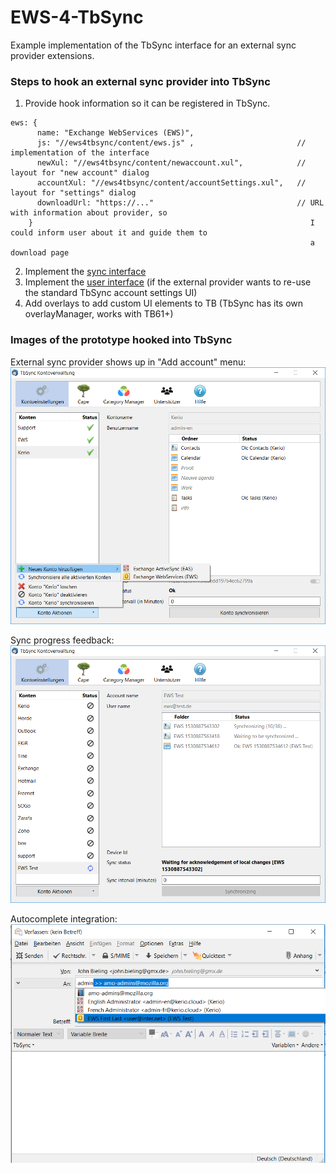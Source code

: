 # EWS-4-TbSync
Example implementation of the TbSync interface for an external sync provider extensions.

### Steps to hook an external sync provider into TbSync

1. Provide hook information so it can be registered in TbSync.
```
ews: {
      name: "Exchange WebServices (EWS)", 
      js: "//ews4tbsync/content/ews.js" ,                       // implementation of the interface
      newXul: "//ews4tbsync/content/newaccount.xul",            // layout for "new account" dialog
      accountXul: "//ews4tbsync/content/accountSettings.xul",   // layout for "settings" dialog
      downloadUrl: "https://..."                                // URL with information about provider, so
    }                                                              I could inform user about it and guide them to
                                                                   a download page
```

2. Implement the [sync interface](https://github.com/jobisoft/EWS-4-TbSync/blob/v0.1/content/ews.js#L6-L327)
3. Implement the [user interface](https://github.com/jobisoft/EWS-4-TbSync/blob/v0.1/content/ews.js#L332-L525) (if the external provider wants to re-use the standard TbSync account settings UI)
4. Add overlays to add custom UI elements to TB (TbSync has its own overlayManager, works with TB61+)

### Images of the prototype hooked into TbSync

External sync provider shows up in "Add account" menu:
![image](https://github.com/jobisoft/EWS-4-TbSync/raw/master/img/add_account.png)

Sync progress feedback:
![image](https://github.com/jobisoft/EWS-4-TbSync/raw/master/img/sync_progress.png)

Autocomplete integration:
![image](https://github.com/jobisoft/EWS-4-TbSync/raw/master/img/autocomplete.png)

